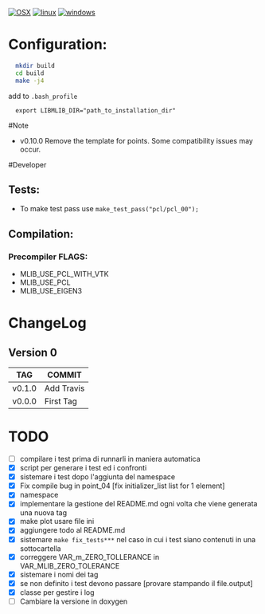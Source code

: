 
[![OSX](https://github.com/ESeNonFossiIo/mlib/actions/workflows/osx.yml/badge.svg?branch=master)](https://github.com/ESeNonFossiIo/mlib/actions/workflows/osx.yml)
[![linux](https://github.com/ESeNonFossiIo/mlib/actions/workflows/linux.yml/badge.svg?branch=master)](https://github.com/ESeNonFossiIo/mlib/actions/workflows/linux.yml)
[![windows](https://github.com/ESeNonFossiIo/mlib/actions/workflows/windows.yml/badge.svg?branch=master)](https://github.com/ESeNonFossiIo/mlib/actions/workflows/windows.yml)

# Configuration:

```bash
  mkdir build
  cd build
  make -j4
```

add to `.bash_profile`
```
  export LIBMLIB_DIR="path_to_installation_dir"
```
#Note

 - v0.10.0 Remove the template for points. Some compatibility issues may occur.

#Developer

## Tests:

 - To make test pass use   `make_test_pass("pcl/pcl_00");`

## Compilation:

### Precompiler FLAGS:

- MLIB_USE_PCL_WITH_VTK
- MLIB_USE_PCL
- MLIB_USE_EIGEN3
 
# ChangeLog 
 
## Version 0
|TAG|COMMIT|
|---|------|
|v0.1.0|Add Travis|
|v0.0.0|First Tag|
 
# TODO 
 
- [ ] compilare i test prima di runnarli in maniera automatica
- [x] script per generare i test ed i confronti
- [x] sistemare i test dopo l'aggiunta del namespace
- [x] Fix compile bug in point_04  [fix initializer_list list for 1 element]
- [x] namespace
- [x] implementare la gestione del README.md ogni volta che viene generata una nuova tag
- [x] make plot usare file ini
- [x] aggiungere todo al README.md
- [x] sistemare `make fix_tests***` nel caso in cui i test siano contenuti in una sottocartella
- [x] correggere VAR_m_ZERO_TOLLERANCE in VAR_MLIB_ZERO_TOLERANCE
- [x] sistemare i nomi dei tag
- [x] se non definito i test devono passare [provare stampando il file.output]
- [x] classe per gestire i log
- [ ] Cambiare la versione in doxygen
